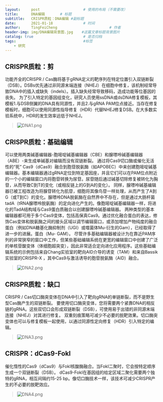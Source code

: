 ```yaml
---
layout:     post   				    # 使用的布局（不需要改）
title:      DNA编辑		# 标题 
subtitle:   CRISPR质粒：DNA编辑 #副标题
date:       2021-01-18 				# 时间
author:     TingFeiCheng 						# 作者
header-img: img/DNA编辑背景图.jpg 	#这篇文章标题背景图片
catalog: true 						# 是否归档
tags:								#标签
    - 研究
---
```


## CRISPR质粒：剪

功能齐全的CRISPR / Cas酶将基于gRNA定义的靶序列在特定位置引入双链断裂（DSB）。DSBs优先通过非同源末端连接（NHEJ）在细胞中修复，该机制经常导致DNA中的插入或缺失（indels）。插入缺失经常导致移码，造成功能等位基因的丧失。
为了引入特定的基因组变化，研究人员使用ssDNA或dsDNA修复模板，其模板1.与DSB侧翼的DNA具有同源性，并且2.与gRNA PAM位点接近。当存在修复模板时，细胞可以使用同源性指导修复（HDR）代替NHEJ修复DSB。在大多数实验系统中，HDR的发生效率远低于NHEJ。

>![DNA1.png](https://i.loli.net/2021/01/22/EMp1ldKFCOXz3iI.png)

## CRISPR质粒：基础编辑

可以使用两类碱基编辑器-胞嘧啶碱基编辑器（CBE）和腺嘌呤碱基编辑器（ABE）-来生成单碱基对编辑而没有双链断裂。
通过将Cas9切口酶或催化无活性的“死” Cas9（dCas9）融合到胞苷脱氨酶（如APOBEC）中来创建胞嘧啶碱基编辑器。基本编辑器通过gRNA定位到特定基因座，并且它们可以在PAM位点附近的一个小的编辑窗口内将胞苷转换为尿苷。尿苷随后通过碱基切除修复被转化为胸苷，从而导致C到T的变化（或相反链上的G到A的变化）。
同样，腺嘌呤碱基编辑器已被工程改造为将腺苷转化为肌苷，细胞将其像鸟苷一样处理，从而产生了A到G（或T到C）的变化。腺嘌呤DNA脱氨酶在自然界中不存在，但是通过大肠杆菌tadA（tRNA腺嘌呤脱氨酶）的定向进化产生的。像胞嘧啶碱基编辑器一样，将进化的TadA结构域与Cas9蛋白质融合以创建腺嘌呤碱基编辑器。
两种类型的基本编辑器都可用于多个Cas9变体，包括高保真Cas9。通过优化融合蛋白的表达，修饰Cas变体和脱氨酶之间的接头区域以调节编辑窗口，或添加增加产物纯度的融合蛋白（例如DNA糖基化酶抑制剂（UGI）或噬菌体Mu-衍生的Gam），已经取得了进一步的进展。蛋白（Mu- GAM）。
尽管许多基础编辑器被设计为在靠近PAM序列的非常狭窄的窗口中工作，但某些基础编辑系统在更宽的编辑窗口中创建了广泛的单核苷酸变体（体细胞超突变），因此非常适合定向进化应用程序。这些基础编辑系统的示例包括来自Chang实验室的靶向AID介导的诱变（TAM）和来自Bassik实验室的CRISPR-X ，其中Cas9与激活诱导的胞苷脱氨酶（AID）融合。

>![DNA2.png](https://i.loli.net/2021/01/22/eoqDKVZFSztskJE.png)

## CRISPR质粒：缺口

CRISPR / Cas切口酶突变体在DNA中引入了靶向gRNA的单链断裂，而不是野生型Cas酶产生的双链断裂。
要使用切口酶突变体，您将需要两个紧靠DNA的相反链的gRNA。这些双切口会形成双链断裂（DSB），可使用易于出错的非同源末端连接（NHEJ）对其进行修复。
双重刻痕策略可减少不必要的脱靶效果。切口酶突变体也可以与修复模板一起使用，以通过同源性定向修复（HDR）引入特定的编辑。

>![DNA3.png](https://i.loli.net/2021/01/22/6ZwyzdtJOliDWFx.png)

## CRISPR：dCas9-FokI

催化惰性的Cas9（dCas9）与FokI核酸酶融合。当FokI二聚时，它会按特定顺序生成一个双链断裂（DSB）。
dCas9-FokI在基因组的给定区域二聚化需要两个独特的gRNA，相互间隔约15-25 bp。像切口酶技术一样，该技术可减少CRISPR产生的不必要的脱靶效应。

>![DNA4.png](https://i.loli.net/2021/01/22/KEPJDBTzlIyVnFM.png)

